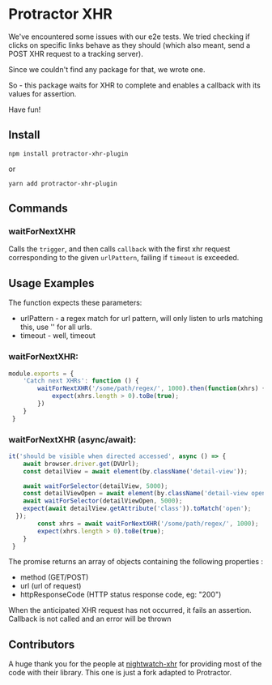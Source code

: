 # Protractor XHR

We've encountered some issues with our e2e tests.
We tried checking if clicks on specific links behave as they should (which also meant, send a POST XHR request to a tracking server).

Since we couldn't find any package for that, we wrote one.

So - this package waits for XHR to complete and enables a callback with its values for assertion.

Have fun!

Install
---
```shell
npm install protractor-xhr-plugin
```

or 

```shell
yarn add protractor-xhr-plugin
```

## Commands 

### waitForNextXHR
Calls the `trigger`, and then calls `callback` with the first xhr request corresponding to the given `urlPattern`, failing if `timeout` is exceeded.  

## Usage Examples
The function expects these parameters:
* urlPattern - a regex match for url pattern, will only listen to urls matching this, use '' for all urls.
* timeout - well, timeout

### waitForNextXHR:
```javascript
module.exports = {
    'Catch next XHRs': function () {
        waitForNextXHR('/some/path/regex/', 1000).then(function(xhrs) {
            expect(xhrs.length > 0).toBe(true);
        })
    }
 }
```

### waitForNextXHR (async/await):
```javascript
it('should be visible when directed accessed', async () => {
    await browser.driver.get(DVUrl);
    const detailView = await element(by.className('detail-view'));

    await waitForSelector(detailView, 5000);
    const detailViewOpen = await element(by.className('detail-view open'));
    await waitForSelector(detailViewOpen, 5000);
    expect(await detailView.getAttribute('class')).toMatch('open');
  });
        const xhrs = await waitForNextXHR('/some/path/regex/', 1000);
        expect(xhrs.length > 0).toBe(true);
    }
 }
```

The promise returns an array of objects containing the following properties :
* method (GET/POST)
* url (url of request)
* httpResponseCode (HTTP status response code, eg: "200")

When the anticipated XHR request has not occurred, it fails an assertion. Callback is not called and an error will be thrown

## Contributors

A huge thank you for the people at [nightwatch-xhr](https://github.com/cortexmg/nightwatch-xhr) for providing
most of the code with their library. This one is just a fork adapted to Protractor.
